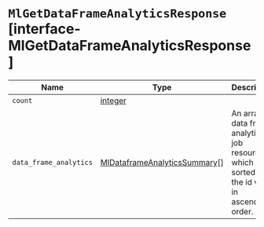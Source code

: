 # `MlGetDataFrameAnalyticsResponse` [interface-MlGetDataFrameAnalyticsResponse]

| Name | Type | Description |
| - | - | - |
| `count` | [integer](./integer.md) | &nbsp; |
| `data_frame_analytics` | [MlDataframeAnalyticsSummary](./MlDataframeAnalyticsSummary.md)[] | An array of data frame analytics job resources, which are sorted by the id value in ascending order. |
